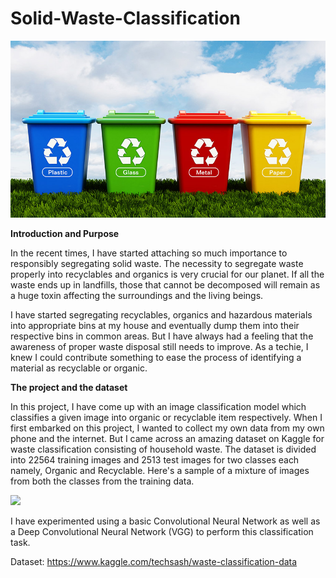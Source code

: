 # Solid-Waste-Classification

![](Images/wasteManagement.jpg)

<b> Introduction and Purpose </b>

In the recent times, I have started attaching so much importance to responsibly segregating solid waste. The necessity to segregate waste properly into recyclables and organics is very crucial for our planet. If all the waste ends up in landfills, those that cannot be decomposed will remain as a huge toxin affecting the surroundings and the living beings. 

I have started segregating recyclables, organics and hazardous materials into appropriate bins at my house and eventually dump them into their respective bins in common areas. But I have always had a feeling that the awareness of proper waste disposal still needs to improve. As a techie, I knew I could contribute something to ease the process of identifying a material as recyclable or organic. 

<b> The project and the dataset </b>

In this project, I have come up with an image classification model which classifies a given image into organic or recyclable item respectively. When I first embarked on this project, I wanted to collect my own data from my own phone and the internet. But I came across an amazing dataset on Kaggle for waste classification consisting of household waste. The dataset is divided into 22564 training images and 2513 test images for two classes each namely, Organic and Recyclable. Here's a sample of a mixture of images from both the classes from the training data.



![](Images/SampleData_From_TrainingImages.png)



















I have experimented using a basic Convolutional Neural Network as well as a Deep Convolutional Neural Network (VGG) to perform this classification task.




Dataset: https://www.kaggle.com/techsash/waste-classification-data

